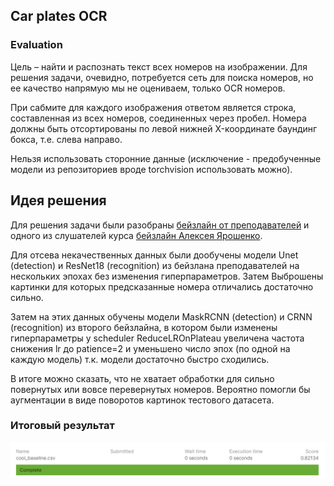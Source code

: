 ## Car plates OCR
### Evaluation

Цель – найти и распознать текст всех номеров на изображении. Для решения задачи, очевидно, потребуется сеть для поиска номеров, но ее качество напрямую мы не оцениваем, только OCR номеров.

При сабмите для каждого изображения ответом является cтрока, составленная из всех номеров, соединенных через пробел.
Номера должны быть отсортированы по левой нижней X-координате баундинг бокса, т.е. слева направо.

Нельзя использовать сторонние данные (исключение - предобученные модели из репозиториев вроде torchvision использовать можно).

## Идея решения
Для решения задачи были разобраны [бейзлайн от преподавателей](https://github.com/BorisLestsov/MADE/tree/master/contest2) и одного из слушателей курса [бейзлайн Алексея Ярошенко](https://github.com/alexyar88/car-plate-numbers-ocr).

Для отсева некачественных данных были дообучены модели Unet (detection) и ResNet18 (recognition) из бейзлана преподавателей на нескольких эпохах без изменения гиперпараметров. Затем Выброшены картинки для которых предсказанные номера отличались достаточно сильно.

Затем на этих данных обучены модели MaskRCNN (detection) и CRNN (recognition) из второго бейзлайна, в котором были изменены гиперпараметры у scheduler ReduceLROnPlateau увеличена частота снижения lr до patience=2 и уменьшено число эпох (по одной на каждую модель) т.к. модели достаточно быстро сходились.

В итоге можно сказать, что не хватает обработки для сильно повернутых или вовсе перевернутых номеров. Вероятно помогли бы аугментации в виде поворотов картинок тестового датасета.

### Итоговый результат

![](best_submission.png)
